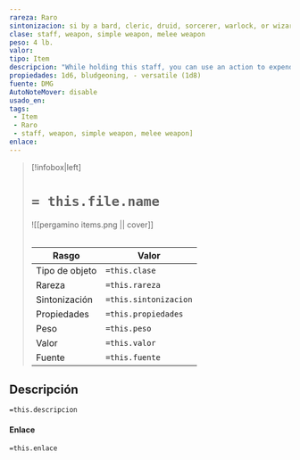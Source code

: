 ```yaml
---
rareza: Raro
sintonizacion: si by a bard, cleric, druid, sorcerer, warlock, or wizard
clase: staff, weapon, simple weapon, melee weapon
peso: 4 lb.
valor: 
tipo: Item
descripcion: "While holding this staff, you can use an action to expend 1 of its 10 charges to cast charm person, command, or comprehend languages from it using your spell save DC. The staff can also be used as a magic quarterstaff.If you are holding the staff and fail a saving throw against an enchantment spell that targets only you, you can turn your failed save into a successful one. You can&#x27;t use this property of the staff again until the next dawn. If you succeed on a save against an enchantment spell that targets only you, with or without the staff&#x27;s intervention, you can use your reaction to expend 1 charge from the staff and turn the spell back on its caster as if you had cast the spell.The staff regains 1d8 + 2 expended charges daily at dawn. If you expend the last charge, roll a d20. On a 1, the staff becomes a nonmagical quarterstaff. Versatile. This weapon can be used with one or two hands. A damage value in parentheses appears with the property—the damage when the weapon is used with two hands to make a melee attack."
propiedades: 1d6, bludgeoning, - versatile (1d8)
fuente: DMG
AutoNoteMover: disable
usado_en:  
tags: 
 - Item
 - Raro
 - staff, weapon, simple weapon, melee weapon]
enlace: 
---
```


> [!infobox|left]
>  # `= this.file.name`
> ![[pergamino items.png || cover]]
> ######   
> |Rasgo | Valor |
> | --- | --- |
> | Tipo de objeto| `=this.clase`|
>  | Rareza| `=this.rareza`|
> | Sintonización | `=this.sintonizacion` |
> | Propiedades | `=this.propiedades` |
>  | Peso | `=this.peso` |
> | Valor | `=this.valor` |
> | Fuente | `=this.fuente` |


## Descripción
`=this.descripcion`

#### Enlace
`=this.enlace`